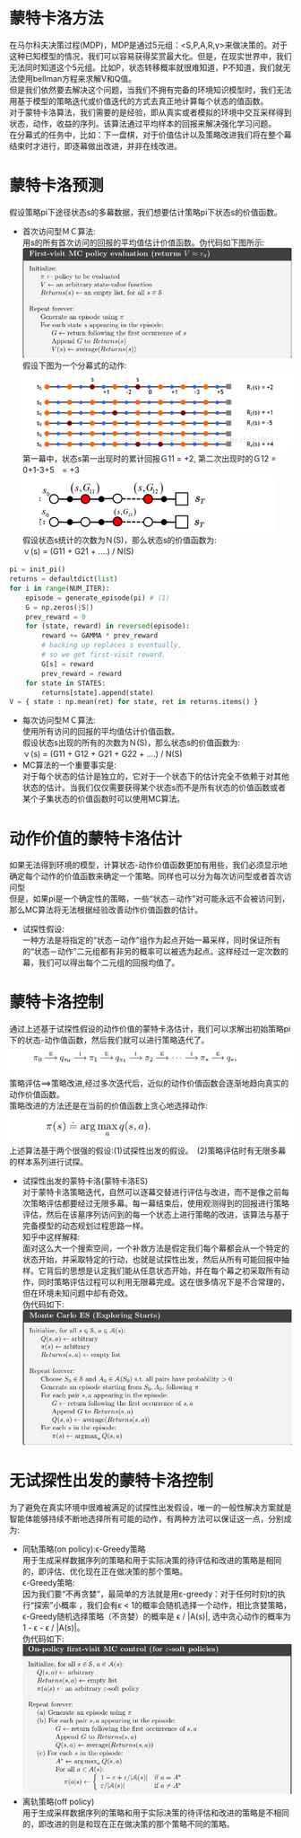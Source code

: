 蒙特卡洛方法
==========
在马尔科夫决策过程(MDP)，MDP是通过5元组：<S,P,A,R,γ>来做决策的。对于这种已知模型的情况，我们可以容易获得奖赏最大化。但是，在现实世界中，我们无法同时知道这个5元组。比如P，状态转移概率就很难知道，P不知道，我们就无法使用bellman方程来求解V和Q值。<br>
但是我们依然要去解决这个问题，当我们不拥有完备的环境知识模型时，我们无法用基于模型的策略迭代或价值迭代的方式去真正地计算每个状态的值函数。<br>
对于蒙特卡洛算法，我们需要的是经验，即从真实或者模拟的环境中交互采样得到状态，动作，收益的序列。该算法通过平均样本的回报来解决强化学习问题。<br>
在分幕式的任务中，比如：下一盘棋，对于价值估计以及策略改进我们将在整个幕结束时才进行，即逐幕做出改进，并非在线改进。<br>

# 蒙特卡洛预测
假设策略pi下途径状态s的多幕数据，我们想要估计策略pi下状态s的价值函数。<br>
* 首次访问型ＭＣ算法:<br>
用s的所有首次访问的回报的平均值估计价值函数。伪代码如下图所示:<br>
![first_visit](https://github.com/MA-JIE/Reinforcement-Learning-MJ/blob/master/%E8%92%99%E7%89%B9%E5%8D%A1%E6%B4%9B%E6%96%B9%E6%B3%95/img/first_visit.png) <br>
假设下图为一个分幕式的动作:<br>
![mc_prediction](https://github.com/MA-JIE/Reinforcement-Learning-MJ/blob/master/%E8%92%99%E7%89%B9%E5%8D%A1%E6%B4%9B%E6%96%B9%E6%B3%95/img/mc_prediction.png)  <br>
第一幕中，状态s第一出现时的累计回报Ｇ11 = +2, 第二次出现时的Ｇ12 = 0+1-3+5　= +3 <br>
![mc_prediction2](https://github.com/MA-JIE/Reinforcement-Learning-MJ/blob/master/%E8%92%99%E7%89%B9%E5%8D%A1%E6%B4%9B%E6%96%B9%E6%B3%95/img/mc_prediction2.png) <br>
假设状态s统计的次数为Ｎ(S)，那么状态s的价值函数为:<br>
ｖ(s) = (G11 + G21 + ....) / N(S) <br>
``` python
pi = init_pi()
returns = defaultdict(list)
for i in range(NUM_ITER):
    episode = generate_episode(pi) # (1)
    G = np.zeros(|S|)
    prev_reward = 0
    for (state, reward) in reversed(episode):
        reward += GAMMA * prev_reward
        # backing up replaces s eventually,
        # so we get first-visit reward.
        G[s] = reward
        prev_reward = reward
    for state in STATES:
        returns[state].append(state)
V = { state : np.mean(ret) for state, ret in returns.items() }
```
* 每次访问型ＭＣ算法:<br>
使用所有访问的回报的平均值估计价值函数。<br>
假设状态s出现的所有的次数为Ｎ(S)，那么状态s的价值函数为:<br>
ｖ(s) = (G11 + G12 + G21 + G22 + ....) / N(S) <br>
* MC算法的一个重要事实是:<br>
对于每个状态的估计是独立的，它对于一个状态下的估计完全不依赖于对其他状态的估计。当我们仅仅需要获得某个状态s而不是所有状态的价值函数或者某个子集状态的价值函数时可以使用MC算法。<br>

# 动作价值的蒙特卡洛估计
如果无法得到环境的模型，计算状态-动作价值函数更加有用些，我们必须显示地确定每个动作的价值函数来确定一个策略。同样也可以分为每次访问型或者首次访问型<br>
但是，如果pi是一个确定性的策略，一些“状态－动作”对可能永远不会被访问到，那么MC算法将无法根据经验改善动作价值函数的估计。<br>
* 试探性假设:<br>
一种方法是将指定的“状态－动作”组作为起点开始一幕采样，同时保证所有的“状态－动作”二元组都有非另的概率可以被选为起点。这样经过一定次数的幕，我们可以得出每个二元组的回报均值了。<br>
# 蒙特卡洛控制
通过上述基于试探性假设的动作价值的蒙特卡洛估计，我们可以求解出初始策略pi下的状态-动作值函数，然后我们就可以进行策略迭代了。<br>
![mc_control](https://github.com/MA-JIE/Reinforcement-Learning-MJ/blob/master/%E8%92%99%E7%89%B9%E5%8D%A1%E6%B4%9B%E6%96%B9%E6%B3%95/img/mc_control.png)<br>
策略评估==>策略改进,经过多次迭代后，近似的动作价值函数会逐渐地趋向真实的动作价值函数。<br>
策略改进的方法还是在当前的价值函数上贪心地选择动作:<br>
![mc_tanxin](https://github.com/MA-JIE/Reinforcement-Learning-MJ/blob/master/%E8%92%99%E7%89%B9%E5%8D%A1%E6%B4%9B%E6%96%B9%E6%B3%95/img/tanxin.png)<br>
上述算法基于两个很强的假设:(1)试探性出发的假设。　(2)策略评估时有无限多幕的样本系列进行试探。<br>
* 试探性出发的蒙特卡洛(蒙特卡洛ES)<br>
对于蒙特卡洛策略迭代，自然可以逐幕交替进行评估与改进，而不是像之前每次策略评估都要经过无限多幕。每一幕结束后，使用观测得到的回报进行策略评估，然后在该墓序列访问到的每一个状态上进行策略的改进，该算法与基于完备模型的动态规划过程思路一样。<br>
知乎中这样解释:<br>
面对这么大一个搜索空间，一个补救方法是假定我们每个幕都会从一个特定的状态开始，并采取特定的行动，也就是试探性出发，然后从所有可能回报中抽样。它背后的思想是认定我们能从任意状态开始，并在每个幕之初采取所有动作，同时策略评估过程可以利用无限幕完成。这在很多情况下是不合常理的，但在环境未知问题中却有奇效。<br>
伪代码如下:<br>
![mc_es](https://github.com/MA-JIE/Reinforcement-Learning-MJ/blob/master/%E8%92%99%E7%89%B9%E5%8D%A1%E6%B4%9B%E6%96%B9%E6%B3%95/img/mc_es.png)<br>

# 无试探性出发的蒙特卡洛控制
为了避免在真实环境中很难被满足的试探性出发假设，唯一的一般性解决方案就是智能体能够持续不断地选择所有可能的动作，有两种方法可以保证这一点，分别成为:<br>
* 同轨策略(on policy):ϵ-Greedy策略<br>
用于生成采样数据序列的策略和用于实际决策的待评估和改进的策略是相同的，即评估、优化现在正在做决策的那个策略。<br>
ϵ-Greedy策略:<br>
因为我们要“不再贪婪”，最简单的方法就是用ε-greedy：对于任何时刻t的执行“探索”小概率 ，我们会有ϵ < 1的概率会随机选择一个动作，相比贪婪策略，ϵ-Greedy随机选择策略（不贪婪）的概率是 ϵ / |A(s)|, 选中贪心动作的概率为 1 - ϵ - ϵ / |A(s)|。<br>
伪代码如下:<br>
![on_policy](https://github.com/MA-JIE/Reinforcement-Learning-MJ/blob/master/%E8%92%99%E7%89%B9%E5%8D%A1%E6%B4%9B%E6%96%B9%E6%B3%95/img/on_policy.png)<br>
* 离轨策略(off policy)<br>
用于生成采样数据序列的策略和用于实际决策的待评估和改进的策略是不相同的，即改进的则是和现在正在做决策的那个策略不同的策略。<br>



